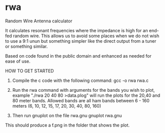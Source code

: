 # rwa
Random Wire Antenna calculator

It calculates resonant frequencies where the impedance is high 
for an end-fed random wire. This allows us to avoid some places
when we do not wish to use a 9:1 unun but something simpler like
the direct output from a tuner or something similar.

Based on code found in the public domain and enhanced as needed
for ease of use.

HOW TO GET STARTED

1. Compile the c code with the following command:
   gcc -o rwa rwa.c

2. Run the rwa command with arguments for the bands you wish to 
   plot, example "./rwa 20 40 80 >data.plog" will run the plots 
   for the 20,40 and 80 meter bands. Allowed bands are all ham
   bands between 6 - 160 meters 
   (6, 10, 12, 15, 17, 20, 30, 40, 80, 160)
   
3. Then run gnuplot on the file rwa.gnu
   gnuplot rwa.gnu

This should produce a f.png in the folder that shows the plot.

